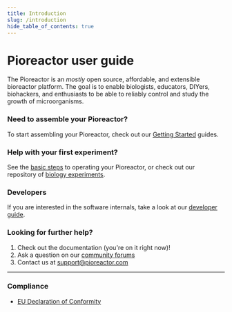 ```yaml
---
title: Introduction
slug: /introduction
hide_table_of_contents: true
---
```


# Pioreactor user guide

The Pioreactor is an *mostly* open source, affordable, and extensible bioreactor platform. The goal is to enable biologists, educators, DIYers, biohackers, and enthusiasts to be able to reliably control and study the growth of microorganisms.

### Need to assemble your Pioreactor?

To start assembling your Pioreactor, check out our [Getting Started](/user-guide/getting-started) guides.

### Help with your first experiment?

See the [basic steps](/user-guide/prepare-vial-for-cultures) to operating your Pioreactor, or check out our repository of [biology experiments](/experiments/introduction).


### Developers

If you are interested in the software internals, take a look at our [developer guide](/developer-guide/introduction).


### Looking for further help?


1. Check out the documentation (you're on it right now)!
2. Ask a question on our [community forums](https://forum.pioreactor.com/)
2. Contact us at support@pioreactor.com

-----

### Compliance

 - [EU Declaration of Conformity](https://cdn.shopify.com/s/files/1/0678/1739/files/EU_Declaration_of_Conformity.pdf?v=1745430430)
